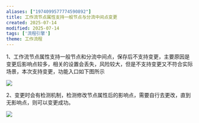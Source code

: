 ```yaml
---
aliases: ["1974099577774590892"]
title: 工作流节点属性支持一般节点与分流中间点变更
created: 2025-07-14
modified: 2025-07-14
tags: ['流程引擎']
theme: 工作流程
---
```


1、工作流节点属性支持一般节点和分流中间点，保存后不支持变更，主要原因是变更后影响点较多，相关的设置会丢失，风险较大，但是不支持变更又不符合实际场景，本次支持变更，功能入口如下图所示

![](123201eca49590afc21a03d251c0a438.jpg)

2、变更时会有检测机制，检测修改节点属性后的影响点，需要自行去更改，直到无影响点，则可以变更成功。

![](8cfdedbcda1f0189f9ca6c67bb6c76be.jpg)